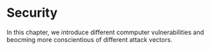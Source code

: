 # Security

In this chapter, we introduce different commputer vulnerabilities and beocming more conscientious of different attack vectors.